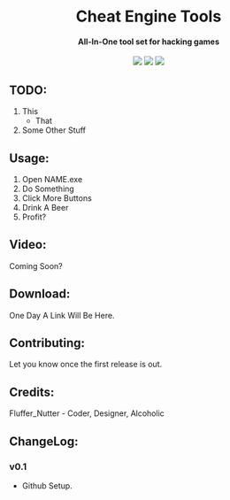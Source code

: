 <h1 align="center">
<br>
Cheat Engine Tools
<br>
</h1>

<h4 align="center">All-In-One tool set for hacking games</h4>

<p align="center">
<img src="https://img.shields.io/badge/written%20in%20-C%23-orange.svg">
<img src="https://img.shields.io/badge/license-DBAD-blue.svg">
<img src="https://img.shields.io/badge/build%20v0.1-passing-green.svg">
</p>

## TODO:
1. This
    - That
1. Some Other Stuff

## Usage:

1. Open NAME.exe
1. Do Something
1. Click More Buttons
1. Drink A Beer
1. Profit?

## Video:

Coming Soon?

## Download:

One Day A Link Will Be Here.

## Contributing:

Let you know once the first release is out.

## Credits:

Fluffer_Nutter - Coder, Designer, Alcoholic

## ChangeLog:

### __v0.1__  
* Github Setup.
